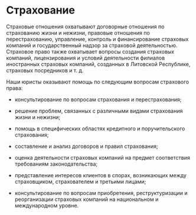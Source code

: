 # Страхование

Страховые отношения охватывают договорные отношения по страхованию жизни и нежизни, правовые отношения по перестрахованию, управление, контроль и финансирование страховых компаний и государственный надзор за страховой деятельностью. Страховое право также охватывает вопросы создания страховых компаний, лицензирования и условий деятельности филиалов иностранных страховых компаний, созданных в Литовской Республике, страховых посредников и т. д.

Наши юристы оказывают помощь по следующим вопросам страхового права:

- консультирование по вопросам страхования и перестрахования;

- решение проблем, связанных с различными видами страхования жизни и нежизни;

- помощь в специфических областях кредитного и поручительского страхования;

- составление и анализ договоров и правил страхования;

- оценка деятельности страховых компаний на предмет соответствия требованиям законодательства;

- представление интересов клиентов в спорах, возникающих между страховщиком, страхователем и третьими лицами;

- консультирование по вопросам приобретения, реструктуризации и реорганизации страховых компаний на национальном и международном уровне.
